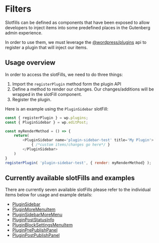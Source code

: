 # Filters

Slotfills can be defined as components that have been exposed to allow developers to inject items into some predefined places in the Gutenberg admin experience.

In order to use them, we must leverage the [@wordpress/plugins](https://wordpress.org/gutenberg/handbook/designers-developers/developers/packages/packages-plugins/) api to register a plugin that will inject our items.

## Usage overview

In order to access the slotFills, we need to do three things:

1. Import the `registerPlugin` method form the plugin API
2. Define a method to render our changes. Our changes/additions will be wrapped in the slotFill component.
3. Register the plugin.



Here is an example using the `PluginSidebar` slotFill:
```js
const { registerPlugin } = wp.plugins;
const { PluginSidebar } = wp.editPost;

const myRenderMethod = () => {
	return(
		<PluginSidebar name='plugin-sidebar-test' title='My Plugin'>
			{ /*custom items/changes go here*/ }
		</PluginSidebar>
	)
}
registerPlugin( 'plugin-sidebar-test', { render: myRenderMethod} );
```

## Currently available slotFills and examples

There are currently seven available slotFills please refer to the individual items below for usage and example details:

* [PluginSidebar](plugin-sidebar)
* [PluginMoreMenuItem](plugin-more-menu-item)
* [PluginSidebarMoreMenu](plugin-sidebar-more-menu-item)
* [PluginPostStatusInfo](plugin-post-status-info)
* [PluginBlockSettingsMenuItem](plugin-block-settings-menu-item)
* [PluginPrePublishPanel](plugin-pre-post-publish-panel)
* [PluginPostPublishPanel](plugin-post-publish-panel)
